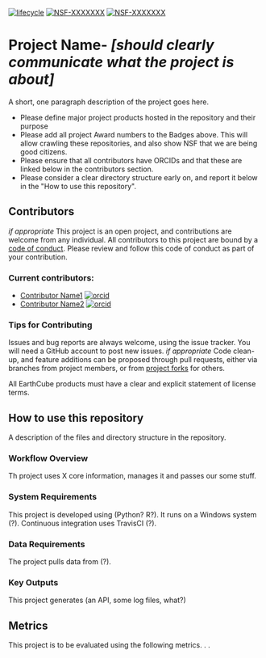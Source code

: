 [![lifecycle](https://img.shields.io/badge/lifecycle-experimental-orange.svg)](https://www.tidyverse.org/lifecycle/#experimental)
[![NSF-XXXXXXX](https://img.shields.io/badge/NSF-XXXXXXX-blue.svg)](https://nsf.gov/awardsearch/showAward?AWD_ID=XXXXXXX) [![NSF-XXXXXXX](https://img.shields.io/badge/NSF-XXXXXXX-blue.svg)](https://nsf.gov/awardsearch/showAward?AWD_ID=XXXXXXX)

# Project Name- *[should clearly communicate what the project is about]*

A short, one paragraph description of the project goes here.

  * Please define major project products hosted in the repository and their purpose
  * Please add all project Award numbers to the Badges above.  This will allow crawling these repositories, and also show NSF that we are being good citizens.
  * Please ensure that all contributors have ORCIDs and that these are linked below in the contributors section.
  * Please consider a clear directory structure early on, and report it below in the "How to use this repository".

## Contributors

*if appropriate* This project is an open project, and contributions are welcome from any individual.  All contributors to this project are bound by a [code of conduct](CODE_OF_CONDUCT.md).  Please review and follow this code of conduct as part of your contribution.

### Current contributors:
  * [Contributor Name1](http://example.com/contributor_url1) [![orcid](https://img.shields.io/badge/orcid-XXXX--XXXX--XXXX--XXXX-brightgreen.svg)](https://orcid.org/XXXX-XXXX-XXXX-XXXX)
  * [Contributor Name2](http://example.com/contributor_url2) [![orcid](https://img.shields.io/badge/orcid-XXXX--XXXX--XXXX--XXXX-brightgreen.svg)](https://orcid.org/XXXX-XXXX-XXXX-XXXX)

### Tips for Contributing

Issues and bug reports are always welcome, using the issue tracker. You will need a GitHub account to post new issues.  *if appropriate* Code clean-up, and feature additions can be proposed through pull requests, either via branches from project members, or from [project forks](https://help.github.com/en/github/getting-started-with-github/fork-a-repo) for others.

All EarthCube products must have a clear and explicit statement of license terms. 

## How to use this repository

A description of the files and directory structure in the repository.

### Workflow Overview

Th project uses X core information, manages it and passes our some stuff.

### System Requirements

This project is developed using (Python? R?).  It runs on a Windows system (?).  Continuous integration uses TravisCI (?).

### Data Requirements

The project pulls data from (?).

### Key Outputs

This project generates (an API, some log files, what?)

## Metrics

This project is to be evaluated using the following metrics. . .
